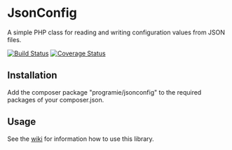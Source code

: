 # JsonConfig

A simple PHP class for reading and writing configuration values from JSON files.

[![Build Status](https://travis-ci.org/Programie/JsonConfig.svg)](https://travis-ci.org/Programie/JsonConfig)
[![Coverage Status](https://img.shields.io/coveralls/Programie/JsonConfig.svg)](https://coveralls.io/r/Programie/JsonConfig?branch=master)

## Installation

Add the composer package "programie/jsonconfig" to the required packages of your composer.json.

## Usage

See the [wiki](https://github.com/Programie/JsonConfig/wiki) for information how to use this library.